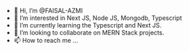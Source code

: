 - 👋 Hi, I’m @FAISAL-AZMI
- 👀 I’m interested in Next JS, Node JS, Mongodb, Typescript 
- 🌱 I’m currently learning the Typescript and Next JS.
- 💞️ I’m looking to collaborate on MERN Stack projects.
- 📫 How to reach me ...

<!---
ST-FAISAL-AZMI/ST-FAISAL-AZMI is a ✨ special ✨ repository because its `README.md` (this file) appears on your GitHub profile.
You can click the Preview link to take a look at your changes.
--->
